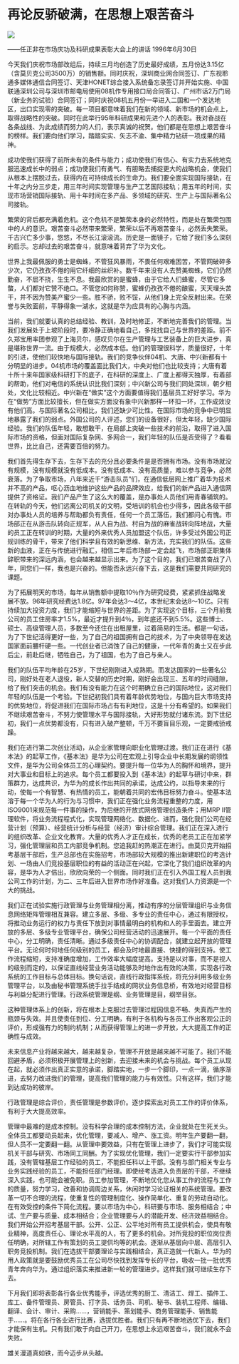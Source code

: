# 再论反骄破满，在思想上艰苦奋斗
<img class="pv" src="https://api.visitor.plantree.me/visitor-badge/pv?namespace=plantree.me&key=renzhengfei-speeches/再论反骄破满在思想上艰苦奋斗.md">



——任正非在市场庆功及科研成果表彰大会上的讲话
1996年6月30日

今天我们庆祝市场部改组后，持续三月均创造了历史最好成绩，五月份达3.15亿（含莫贝克公司3500万）的销售额。同时庆祝，深圳商业网合同签订、广东视聆通多媒体通信合同签订、天津HONET综合接入系统备忘录签订并开始实施、中国联通深圳公司与深圳市邮电局使用08机作专用接口局合同答订、广州市话2万门局（新业务的试验）合同签订；同时庆祝08机五月份一举进入二国和一个发达地区，出口实现零的突破。每一项目都意味着我们在新的领域、新市场的机会点上，取得战略性的突破。同时在此举行95年科研成果和先进个人的表彰。我对奋战在各条战线、为此成绩而努力的人们，表示真诚的祝贺。他们都是在思想上艰苦奋斗的榜样。我们要向他们学习，踏踏实实、矢志不渝、集中精力钻研一项成果的精神。

成功使我们获得了前所未有的条件与能力；成功使我们有信心、有实力去系统地克服迅速成长中的弱点；成功使我们有勇气、有胆略去捕捉更大的战略机会，使我们从根本上摆脱过去，获得内在可持续成长的生命力。我们要全面实现国际接轨，在十年之内分三步走，用三年时间实现管理与生产工艺国际接轨；用五年的时间，实现市场营销国际接轨、用十年时间在多产品、多领域的研究、生产上与国际著名公司接轨。

繁荣的背后都充满着危机。这个危机不是繁荣本身的必然特性，而是处在繁荣包围中的人的意识。艰苦奋斗必然带来繁荣，繁荣以后不再艰苦奋斗，必然丢失繁荣。千古兴亡多少事，悠悠，不尽长江滚滚流。历史是一面镜子，它给了我们多么深刻的启示。忘却过去的艰苦奋斗，就意味着背弃了华为文化。

世界上我最佩服的勇士是蜘蛛，不管狂风暴雨，不畏任何艰难困苦，不管网破碎多少次，它仍孜孜不倦的用它纤细的丝织补。数千年来没有人去赞美蜘蛛，它们仍然勤奋，不屈不挠，生生不息。我最欣赏的是蜜蜂，由于它给人们蜂蜜，尽管它多螫，人们都对它赞不绝口。不管您如何称赞，蜜蜂仍孜孜不倦的酿蜜，天天埋头苦干，并不因为赞美产蜜少一些。胜不骄，败不馁，从他们身上完全反射出来。在荣誉与失败面前，平静得象一湖水，这就是华为应具有的心胸与内涵。

当前，我们就要认真的总结经验、教训，及时地修正，不断地完善我们的管理。当我们发展处于上坡阶段时，要冷静正确地看自己，多找找自己与世界的差距。前不久郑宝用率团参观了上海贝尔，感叹贝尔在生产管理与工艺装备上的巨大进步，真是堪称世界一流。由于规模大，必然成本低。他们的管理很科学，质量很好，十年的引进，使他们较快地与国际接轨。我们的竞争伙伴04机、大唐、中兴新都有十分明显的进步。04机市场的覆盖面比我们大，中央对他们也比较支持；大唐有着十所十来年国家级科研打下的底子，在科研的深度上、广度上都得天独厚，有着部的帮助，他们对电信的系统认识比我们深刻；中兴新公司与我们同处深圳，朝夕相处，文化比较相近。中兴新在“做实”这个方面要值得我们基层员工好好学习。华为在“做势”方面比较擅长，但在做实方面没有象中兴新那样一环扣一环，工作成效没有他们高。与国际著名公司相比，我们还缺少可比性。在国际市场的竞争中已明显地暴露了我们的弱点。外国公司的人评述，您们的设备很好，但太年轻，缺少国际经验。我们的队伍年轻，敢想敢干，在局部上突破一些技术的前沿，取得了进入国际市场的资格，但面对国际复杂网、多网合一，我们年轻的队伍是否受得了？看看世界，比比自己，还需要百倍的努力。

我们首先得生存下去，生存下去的充分且必要条件是是否拥有市场。没有市场就没有规模，没有规模就没有低成本。没有低成本、没有高质量，难以参与竞争，必然衰落。为了争取市场，八年来近千“游击队员”们，在通信低层网上推广着华为技术并不高的产品，呕心沥血地维护这些产品的品牌效应，给我们的新产品进入通信网提供了资格证。我们产品产生了这么大的覆盖，是办事处人员他们用青春铺筑的。在转轨的今天，他们远离公司机关的文明，受培训的机会也少得多，因此各级干部对办事处人员的培养与帮助都负有责任，任何一个员工落伍，我们都问心有愧。市场部正在从游击队转向正规军，从人自为战、村自为战的麻雀战转向阵地战，大量的员工正在转训的时期，大量的外来优秀人员加盟这个队伍，许多受过外国公司正规训练的骨干，带来了他们科学且有效的新思维、新方法，充实我们的队伍。这些新的血液，正在与传统进行融汇，相信二年后市场部一定会起飞，市场部正职集体辞职带来的深远内涵，也会越来越显示出来。为了这个目的，我们已艰苦奋战了八年，同您们一样，我也是兴奋的。但能否永远兴奋下去，这是我们需要共同研究的课题。

为了拓展明天的市场，每年从销售额中提取10％作为研究经费，紧紧抓住战略发展不放。96年研究经费达1.8亿。97年会达3～4亿，本世纪末会达8～10亿。只有持续加大投资力度，我们才能缩短与世界的差距。为了实现这个目标，三个月前我公司的员工住房率才1.5%，最近才提升到4％，到年底还不到5.5%。这些博士、硕士、高级管理人员，多数至今还住在出租屋里，过着简易的生活。都是一句话，为了下世纪活得更好一些，为了自己的祖国拥有自己的技术，为了中央领导在发达国家面前腰杆硬一些。一代创业者已消蚀了自己的健康，一代年青的勇士又在步此后尘，前赴后继，牺牲自己，为了祖国，也为了自己与亲人。

我们的队伍平均年龄在25岁，下世纪刚刚进入成熟期。而发达国家的一些著名公司，刚好处在老人退役，新人交替的历史时期，刚好会出现三、五年的时间缝隙，给了我们突击的机会。我们有没有能力在这个时期确立自己的国际地位，这对我们年轻的队伍是一个考验。下世纪初我们具有着年龄优势地位，与国内巨大市场支持的优势地位，将促进我们在国际市场占有有利地位，这是十分有希望的。如果我们不继续艰苦奋斗，不努力使管理水平与国际接轨，大好形势就付诸东流。到下世纪初，我们一点优势都没有，只有进入破产整顿，千万不要盲目乐观，一定要戒骄戒躁。

我们在进行第二次创业活动，从企业家管理向职业化管理过渡。我们正在进行《基本法》的起草工作，《基本法》是华为公司在宏观上引导企业中长期发展的纲领性文件，是华为公司全体员工的心理契约。要提升每一位华为人的胸怀和境界，提升对大事业和目标上的追求。每个员工都要投入到《基本法》的起草与研讨中来，群策群力，达成共识，为华为的成长作出共同的承诺，达成公约，以指导未来的行动，使每一个有智慧、有热情的员工，能朝着共同的宏伟目标努力奋斗。使基本法溶于每一个华为人的行为与习惯中，我们正在强化业务流程重整的力度，用ISO9001来规范每一件事的操作，为后继的开放式网络管理创造条件；用MRP II管理软件，将业务流程程式化，实现管理网络化、数据化、进而，强化我们公司在经营计划（预算）、经营统计分析与经营（经济）审计综合管理。我们正在深入进行的组织改革、企业文化教育。大量的优秀人才正在成长，优秀的老员工正在加紧学习，强化管理层和员工内部竞争机制。您追我赶的热潮正在进行。由莫贝克开始招考基层干部后，生产总部也在实施招考，市场部较大规模的推出新建职位的考选计划、一场由人们竞投基层职位的有益的活动正在兴起，它深化了我们组织改革的内容，是华为人才倍出，欣欣向荣的一个侧面。同时我们正在引入外国工程人员到我公司工作的计划，为二、三年后进入世界市场作好准备。这对我们人力资源是一个大的挑战。

我们正在试验实施行政管理与业务管理相分离，推动有序的分层管理组织与业务信息网络矩阵管理相互兼容。建立多层、多级、多专业的责任中心，通过有限授权，将推动业务运行的权力与责任下放到对事情最明白的机构和人的手里面去。建立开放的多层、多级专业管理平台，确保公司经营活动的迅速展开。每一个平面的责任中心，分工明确，责任清晰。通过多级责任中心的协调配合，就建立起开放的管理平台。无论何时何地任何级别的员工，都会及时地最直接、快捷的得到支持。使工作流程缩短，支持准确度增加，工作效率大幅度提高。支持是以对事，而不是视人的级别而定的，以保证直线经营业务活动能够及时地作出有效的决策，实现各行政系统的工作目标与总体目标。换句话说，直线行政指挥系统，将充分利用多级业务管理平台，以及由秘书管理系统手拉手结成的网状业务信息桥，有效地对经营目标与利益分配进行管理。行政系统管理是纲、业务管理是目，纲举目张。

这种管理体系上的创新，将在根本上克服过去管理过程因信息不畅、失真而产生的瓶颈与失效。并且使责任到位、分工明确，有利于各机构与各员工作出客观公正的评价，形成强有力的制约机制；从而获得管理上的进一步开放，大大提高工作的正确性与成效。

未来信息产业将越来越大，越来越复杂，管理不开放是越来越不可能了。我们不能回避矛盾，必须积极开展管理上的创新，去迎接未来的机会与挑战。每个员工从现在起，就必须作出真正实意的承诺，脚踏实地，一步一个脚印，一点一滴，循序渐进，去努力改进我们的管理，提高我们管理的能力与有效性。只有这样，我们才能到达成功的彼岸。

行政管理是综合评价，责任管理是参数评价。逐步探索出对员工工作的评价体系，有利于大大提高效率。

管理中最难的是成本控制。没有科学合理的成本控制方法，企业就处在生死关头。全体员工都要动员起来，优化管理，要减人、增产、涨工资。明年生产要翻一翻，但人员不一定要翻一翻。从管理中要效益，只有在管理上进步了，我们才可能实现机关干部与研究、市场同工同酬。为了实现优化管理，我们一定要实行干部参加实践，没有管辖基层工作经验的员工，不能担任科以上干部。没有与部门相关专业与业务实践经验的员工，不能担任部门经理。即使经考选进入负责层的干部，不继续深入实践，也可能会被免职。员工参加管理，不断地优化您从事工作的流程与工作的质量，努力学习，改善和协调周边关系，休闲时学习论证相关的系统管理。要改革一切不合理的流程，使重复性的管理制度化、操作简单化、重复的劳动自动化。在有效受控的条件下简化流程。要以市场为中心，科研要与市场、服务相结合；中试、生产要与质量、成本相结合；企业管理要与人的潜能开发、经济效益相结合。我们开始公开招考基层干部。公开、公正、公平地对所有员工提供机会，使具有敬业精神，高度责任心、理论水平高的人，有了更多的机会。对所竞投的职位岗位责任明确，对所辖工作有策划的员工提供均等的机会。逐渐从基层向中层、高层引入职务竞投机制。我们在选拔干部要理论与实践相结合，真正造就一代新人。华为的用人政策就是要鼓励优秀员工在公司尽快找到发挥专长的平台，吸收一批一批优秀青年奔向华为。通过组织落实来推进新一轮的管理进步。这样我们就可继续生存下去。

下月我们即将表彰各行各业优秀能手，评选优秀的厨工、清洁工、焊工、插件工、库工、备件管理员、房管员、打字员、话务员、司机、秘书、装机工程师、编辑、翻译、会计、审计、采购……，营销能手、策划能手、商务管理能手、销售能手……。将在各行各业进行比赛，选拔优胜者。我们只有再不断地选优下去，我们才能保有生机。只有我们敢于向自己开刀，在思想上永远艰苦奋斗，我们就永不会失败。

雄关漫道真如铁，而今迈步从头越。

